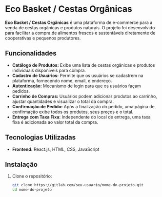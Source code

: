 # Eco Basket / Cestas Orgânicas

**Eco Basket / Cestas Orgânicas** é uma plataforma de e-commerce para a venda de cestas orgânicas e produtos naturais. O projeto foi desenvolvido para facilitar a compra de alimentos frescos e sustentáveis diretamente de cooperativas e pequenos produtores.

## Funcionalidades

- **Catálogo de Produtos:** Exibe uma lista de cestas orgânicas e produtos individuais disponíveis para compra.
- **Cadastro de Usuários:** Permite que os usuários se cadastrem na plataforma, fornecendo nome, email, e endereço.
- **Autenticação:** Mecanismo de login para que os usuários façam pedidos.
- **Carrinho de Compras:** Usuários podem adicionar produtos ao carrinho, ajustar quantidades e visualizar o total da compra.
- **Confirmação de Pedido:** Após a finalização do pedido, uma página de confirmação exibe todos os produtos, seus preços e o total.
- **Entrega com Taxa Fixa:** Independente do local de entrega, uma taxa fixa é adicionada ao valor total da compra.

## Tecnologias Utilizadas

- **Frontend:** React.js, HTML, CSS, JavaScript


## Instalação

1. Clone o repositório:

   ```bash
   git clone https://gitlab.com/seu-usuario/nome-do-projeto.git
   cd nome-do-projeto

